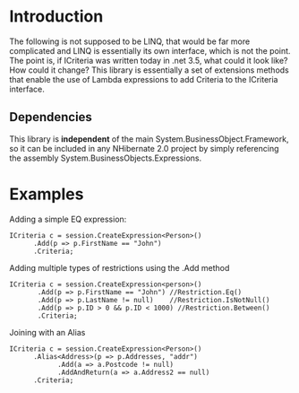 # Introduction #

The following is not supposed to be LINQ, that would be far more complicated and LINQ is essentially its own interface, which is not the point. The point is, if ICriteria was written today in .net 3.5, what could it look like? How could it change? This library is essentially a set of extensions methods that enable the use of Lambda expressions to add Criteria to the ICriteria interface.

## Dependencies ##
This library is **independent** of the main System.BusinessObject.Framework, so it can be included in any NHibernate 2.0 project by simply referencing the assembly System.BusinessObjects.Expressions.

# Examples #

Adding a simple EQ expression:
```
ICriteria c = session.CreateExpression<Person>()  
      .Add(p => p.FirstName == "John")  
      .Criteria;  
```

Adding multiple types of restrictions using the .Add method
```
ICriteria c = session.CreateExpression<person>()  
       .Add(p => p.FirstName == "John") //Restriction.Eq()  
       .Add(p => p.LastName != null)    //Restriction.IsNotNull()   
       .Add(p => p.ID > 0 && p.ID < 1000) //Restriction.Between()  
       .Criteria;  
```

Joining with an Alias
```
ICriteria c = session.CreateExpression<Person>()  
      .Alias<Address>(p => p.Addresses, "addr")  
            .Add(a => a.Postcode != null)  
            .AddAndReturn(a => a.Address2 == null)  
      .Criteria; 
```
